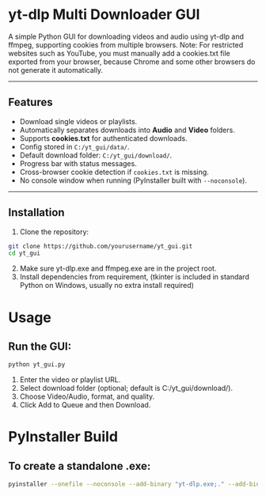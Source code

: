 # yt-dlp Multi Downloader GUI

A simple Python GUI for downloading videos and audio using yt-dlp and ffmpeg, supporting cookies from multiple browsers. Note: For restricted websites such as YouTube, you must manually add a cookies.txt file exported from your browser, because Chrome and some other browsers do not generate it automatically.

---

## Features

- Download single videos or playlists.
- Automatically separates downloads into **Audio** and **Video** folders.
- Supports **cookies.txt** for authenticated downloads.
- Config stored in `C:/yt_gui/data/`.
- Default download folder: `C:/yt_gui/download/`.
- Progress bar with status messages.
- Cross-browser cookie detection if `cookies.txt` is missing.
- No console window when running (PyInstaller built with `--noconsole`).

---

## Installation

1. Clone the repository:

```bash
git clone https://github.com/yourusername/yt_gui.git
cd yt_gui
```

2. Make sure yt-dlp.exe and ffmpeg.exe are in the project root.
3. Install dependencies from requirement, (tkinter is included in standard Python on Windows, usually no extra install required)

# Usage

## Run the GUI:

```bash
python yt_gui.py
```

1. Enter the video or playlist URL.
2. Select download folder (optional; default is C:/yt_gui/download/).
3. Choose Video/Audio, format, and quality.
4. Click Add to Queue and then Download.

# PyInstaller Build

## To create a standalone .exe:

```bash
pyinstaller --onefile --noconsole --add-binary "yt-dlp.exe;." --add-binary "ffmpeg.exe;." yt_gui.py
```
